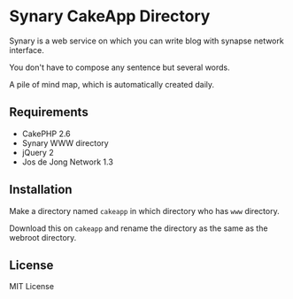 # Synary CakeApp Directory
Synary is a web service on which you can write blog with synapse network interface.

You don't have to compose any sentence but several words.

A pile of mind map, which is automatically created daily.

## Requirements
- CakePHP 2.6
- Synary WWW directory
- jQuery 2
- Jos de Jong Network 1.3

## Installation
Make a directory named `cakeapp` in which directory who has `www` directory.

Download this on `cakeapp` and rename the directory as the same as the webroot directory.

## License
MIT License
